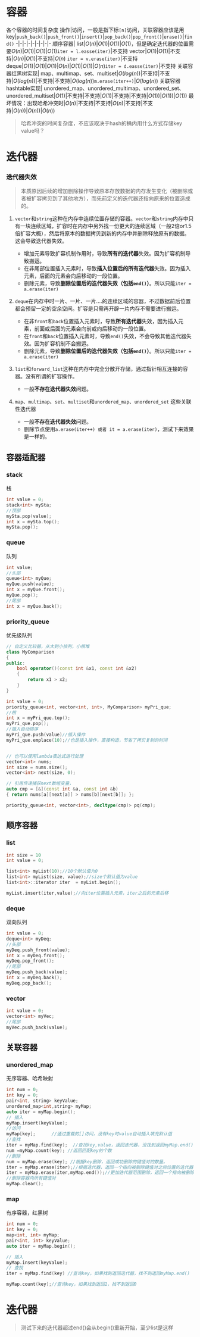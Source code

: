 # 容器
各个容器的时间复杂度
 操作|访问，一般是指下标`[n]`访问，关联容器应该是用key|`push_back()`|`push_front()`|`insert()`|`pop_back()`|`pop_front()`|`erase()`|`find()`
-|-|-|-|-|-|-|-|-
顺序容器|
list|$O(n)$|$O(1)$|$O(1)$|$O(1)$，但是确定迭代器的位置需要$O(n)$|$O(1)$|$O(1)$|$O(1)$`iter = l.easse(iter)`|不支持
vector|$O(1)$|$O(1)$|不支持|$O(n)$|$O(1)$|不支持|$O(n)$ `iter = v.erase(iter)`|不支持
deque|$O(1)$|$O(1)$|$O(1)$|$O(n)$|$O(1)$|$O(1)$|$O(n)$`iter = d.easse(iter)`|不支持
关联容器红黑树实现|
map、multimap、set、multiset|$O(log(n))$|不支持|不支持|$O(log(n))$|不支持|不支持|$O(log(n))$`m.erase(iter++)`|$O(log(n))$
关联容器 hashtable实现|
unordered_map、unordered_multimap、unordered_set、unordered_multiset|$O(1)$|不支持|不支持|$O(1)$|不支持|不支持|$O(1))$|$O(1))$|$O(1))$
最坏情况：出现哈希冲突时|$O(n)$|不支持|不支持|$O(n)$|不支持|不支持|$O(n))$|$O(n))$|$O(n))$
> 哈希冲突的时间复杂度，不应该取决于hash的桶内用什么方式存储key value吗？

# 迭代器
### 迭代器失效
>本质原因后续的增加删除操作导致原本存放数据的内存发生变化（被删除或者被扩容拷贝到了其他地方），而先前定义的迭代器还指向原来的位置造成的。
1. `vector`和`string`这种在内存中连续位置存储的容器。`vector`和`string`内存中只有一块连续区域，扩容时在内存中另外找一份更大的连续区域（一般2倍or1.5倍扩容大概），然后将原本的数据拷贝到新的内存中并删除释放原有的数据。这会导致迭代器失效。
    - 增加元素导致扩容机制作用时，导致**所有的迭代器**失效。因为扩容机制导致搬运。
    - 在非尾部位置插入元素时，导致**插入位置后的所有迭代器**失效。因为插入元素，后面的元素会向后移动的一段位置。
    - 删除元素，导致**删除位置后的迭代器失效（包括`end()`）**。所以只能`iter = a.erase(iter)`

2. `deque`在内存中时一片、一片、一片....的连续区域的容器，不过数据前后位置都会预留一定的空余空间。扩容是只需再开辟一片内存不需要进行搬运。
    - 在非`front`和`back`位置插入元素时，导致**所有迭代器**失效，因为插入元素，前面或后面的元素会向前或向后移动的一段位置。
    - 在`front`和`back`位置插入元素时，导致`end()`失效，不会导致其他迭代器失效。因为扩容机制不会搬运。
    - 删除元素，导致**删除位置后的迭代器失效（包括`end()`）**。所以只能`iter = a.erase(iter)`
3. `list`和`forward_list`这种在内存中完全分散开存储，通过指针相互连接的容器。没有所谓的扩容操作。
    - 一般**不存在迭代器失效**问题。
4. `map`、`multimap`、`set`、`multiset`和`unordered_map`、`unordered_set` 这些关联性迭代器
    - 一般**不存在迭代器失效**问题。
    - 删除节点使用`a.erase(iter++) 或者 it = a.erase(iter)`，测试下来效果是一样的。


## 容器适配器
### stack
栈
```c++
int value = 0;
stack<int> mySta;
//顶部
mySta.pop(value);
int x = mySta.top();
mySta.pop();
```

### queue
队列
```c++
int value;
//头部
queue<int> myQue;
myQue.push(value);
int x = myQue.front();
myQue.pop();
//尾部
int x = myQue.back();
```
### priority_queue
优先级队列
```c++
// 自定义比较器，从大到小排列，小根堆
class MyComparison
{
public:
    bool operator()(const int &x1, const int &x2)
    {
        return x1 > x2;
    }
}

int value = 0;
priority_queue<int, vector<int, int>, MyComparison> myPri_que;
//根
int x = myPri_que.top();
myPri_que.pop();
//插入自动排序
myPri_que.push(value)//插入操作
myPri_que.emplace(10);//也是插入操作，直接构造，节省了拷贝复制的时间


// 也可以使用lambda表达式进行处理
vector<int> nums;
int size = nums.size();
vector<int> next(size, 0);

// 引用传递捕获next数组变量，
auto cmp = [&](const int &a, const int &b)
{ return nums[a][next[a]] > nums[b][next[b]]; };

priority_queue<int, vector<int>, decltype(cmp)> pq(cmp);
```


## 顺序容器
### list
```c++
int size = 10
int value = 0;

list<int> myList(10);//10个默认值为0
list<int> myList(size, value);//size个默认值为value
list<int>::iterator iter  = myList.begin();

myList.insert(iter,value);//向iter位置插入元素，iter之后的元素后移


```

### deque
双向队列
```c++
int value = 0;
deque<int> myDeq;
//头部
myDeq.push_front(value);
int x = myDeq.front();
myDeq.pop_front();
//尾部
myDeq.push_back(value);
int x = myDeq.back();
myDeq.pop_back();

```
### vector
```c++
int value = 0;
vector<int> myVec;
//尾部
myVec.push_back(value);
```

## 关联容器
### unordered_map
无序容器、哈希映射
```c++
int num = 0;
int key = 0;
pair<int, string> keyValue;
unordered_map<int,string> myMap;
auto iter = myMap.begin();
// 插入
myMap.insert(keyValue);
//访问
myMap[key];      //通过重载的[]访问，没有key时value自动插入填充默认值
//查找
iter = myMap.find(key);  //查找key,value，返回迭代器，没找到返回myMap.end();
num =myMap.count(key); //返回匹配key的个数 
//删除
num = myMap.erase(key); //根据key删除，返回成功删除的键值对的数量。
iter = myMap.erase(iter);//根据迭代器，返回一个指向被删除键值对之后位置的迭代器
iter = myMap.erase(iter,myMap.end());//更加迭代器范围删除，返回一个指向被删除的最后一个键值对之后一个位置的迭代器。
//删除容器内所有键值对
myMap.clear();
```

### map
有序容器，红黑树
```c++
int num = 0;
int key = 0;
map<int, int> myMap;
pair<int, int> keyValue;
auto iter = myMap.begin();

// 插入 
myMap.insert(keyValue);
// 查找
iter = myMap.find(key) //查询key，如果找到返回迭代器，找不到返回myMap.end()

myMap.count(key);//查询key，如果找到返回1，找不到返回0
```


# 迭代器
> 测试下来的迭代器超过end()会从begin()重新开始，至少list是这样


